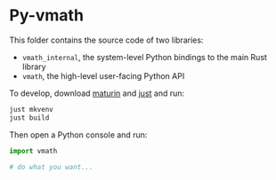 # Py-vmath

This folder contains the source code of two libraries:

- `vmath_internal`, the system-level Python bindings to the main Rust library
- `vmath`, the high-level user-facing Python API

To develop, download [maturin](https://www.maturin.rs/) and [just](https://just.systems) and run:

```sh
just mkvenv
just build
```

Then open a Python console and run:

```py
import vmath

# do what you want...
```
